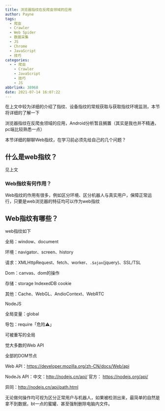 ```yaml
---
title: 浏览器指纹在反爬虫领域的应用
author: Payne
tags:
  - 爬虫
  - Crawler
  - Web Spider
  - 数据采集
  - JS
  - Chrome
  - JavaScript
  - 技巧
categories:
  - - 爬虫
    - Crawler
    - JavaScript
    - 技巧
    - JS
abbrlink: 38968
date: 2021-07-14 16:07:22
---
```


在上文中较为详细的介绍了指纹、设备指纹的常规获取与获取指纹环境监测，本节将详细的了解一下

浏览器指纹在反爬虫领域的应用，Android分析暂且搁置（其实是我也并不精通，pc端比较熟悉一点）
<!--more-->
本节详细的聊聊Web指纹，在学习前必须先给自己的几个问题？

## 什么是web指纹？

见上文

### Web指纹有何作用？

Web指纹的作用有很多，例如区分环境、区分机器人与真实用户，保障正常运行，只要是web浏览器的特征均可以作为web指纹

## Web指纹有哪些？

web指纹如下

全局：window、document

环境：navigator、screen、history

请求：XMLHttpRequest、fetch、worker、`.$ajax`(jquery)、SSL/TSL

Dom：canvas、dom的操作

存储：storage IndexedDB cookie

其他：Cache、WebGL、AndioContext、WebRTC

NodeJS

全局变量：global

导包：require「危险⚠️」

可被重写的全局

觉大多数的Web API

全部的DOM节点



Web API：https://developer.mozilla.org/zh-CN/docs/Web/api

NodeJs API：中文：http://nodejs.cn/api/ 官方： https://nodejs.org/api/

异同：http://nodejs.cn/api/path.html



无论做何操作均可视为区分正常用户与机器人，如果被检测出来，最简单的自然是拿不到数据，bt一点的蜜罐、甚至强制删除电脑内文件。

